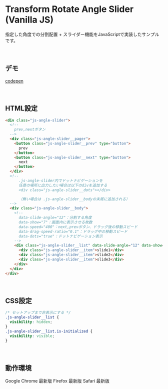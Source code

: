# Transform Rotate Angle Slider (Vanilla JS)
指定した角度での分割配置 + スライダー機能をJavaScriptで実装したサンプルです。

　  

## デモ
[codepen](https://codepen.io/web_walking_nak/pen/ExpxKav)

　  


## HTML設定

```html
<div class="js-angle-slider">
  <!--
    prev,nextボタン
  -->
  <div class="js-angle-slider__pager">
    <button class="js-angle-slider__prev" type="button">
      prev
    </button>
    <button class="js-angle-slider__next" type="button">
      next
    </button>
  </div>
  <!--
      .js-angle-slider内でドットナビゲーションを
      任意の場所に出力したい場合は以下のdivを追加する
      <div class="js-angle-slider__dots"></div>

      （無い場合は .js-angle-slider__bodyの末尾に追加される）
  -->
  <div class="js-angle-slider__body">
    <!--
      data-slide-angle="12"：分割する角度
      data-show="7"：画面内に表示させる枚数
      data-speed="400"：next,prevボタン、ドラッグ後の移動スピード
      data-drag-speed-ratio="0.1"：ドラッグ中の移動スピード
      data-dots="true"：ドットナビゲーション表示
    -->
    <div class="js-angle-slider__list" data-slide-angle="12" data-show="7" data-speed="400" data-drag-speed-ratio="0.1" data-dots="true">
      <div class="js-angle-slider__item">slide1</div>
      <div class="js-angle-slider__item">slide2</div>
      <div class="js-angle-slider__item">slide3</div>
    </div>
  </div>
</div>
```

　　  



## CSS設定

```css
/* セットアップまで非表示にする */
.js-angle-slider__list {
  visibility: hidden;
}
.js-angle-slider__list.is-initialized {
  visibility: visible;
}
```

　　  



## 動作環境
Google Chrome 最新版
Firefox 最新版
Safari 最新版
